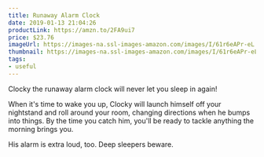 ```yaml
---
title: Runaway Alarm Clock
date: 2019-01-13 21:04:26
productLink: https://amzn.to/2FA9ui7
price: $23.76
imageUrl: https://images-na.ssl-images-amazon.com/images/I/61r6eAPr-eL._SX679_.jpg
thumbnail: https://images-na.ssl-images-amazon.com/images/I/61r6eAPr-eL._SR600,315_.jpg
tags:
- useful
---
```


Clocky the runaway alarm clock will never let you sleep in again!

When it's time to wake you up, Clocky will launch himself off your nightstand and roll around your room, changing directions when he bumps into things. By the time you catch him, you'll be ready to tackle anything the morning brings you.

His alarm is extra loud, too. Deep sleepers beware.